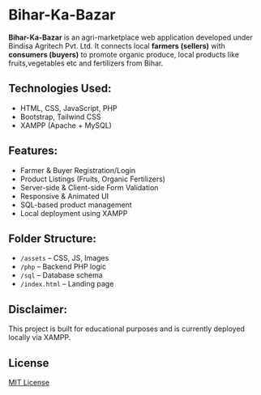 # Bihar-Ka-Bazar 

**Bihar-Ka-Bazar** is an agri-marketplace web application developed under Bindisa Agritech Pvt. Ltd. It connects local **farmers (sellers)** with **consumers (buyers)** to promote organic produce, local products like fruits,vegetables etc and fertilizers from Bihar.

## Technologies Used:
- HTML, CSS, JavaScript, PHP
- Bootstrap, Tailwind CSS
- XAMPP (Apache + MySQL)

## Features:
- Farmer & Buyer Registration/Login
- Product Listings (Fruits, Organic Fertilizers)
- Server-side & Client-side Form Validation
- Responsive & Animated UI
- SQL-based product management
- Local deployment using XAMPP

## Folder Structure:
- `/assets` – CSS, JS, Images
- `/php` – Backend PHP logic
- `/sql` – Database schema
- `/index.html` – Landing page

##  Disclaimer:
This project is built for educational purposes and is currently deployed locally via XAMPP.

##  License
[MIT License](LICENSE)
